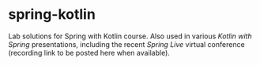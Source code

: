 # spring-kotlin
Lab solutions for Spring with Kotlin course. Also used in various _Kotlin with Spring_ presentations, including the recent _Spring Live_ virtual conference (recording link to be posted here when available).

